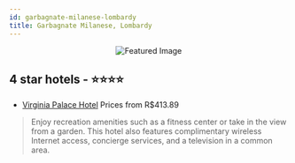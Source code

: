 ```yaml
---
id: garbagnate-milanese-lombardy
title: Garbagnate Milanese, Lombardy
---
```


<center><img src="https://i.travelapi.com/hotels/5000000/4700000/4691500/4691469/bd60aad1_z.jpg" alt="Featured Image" /></center>


##  4 star hotels - ⭐️⭐️⭐️⭐️

-    [Virginia Palace Hotel](https://www.hurb.com/br/hotels/garbagnate-milanese/virginia-palace-hotel-JNP-JP151220?cmp=18055) Prices from R$413.89
   > Enjoy recreation amenities such as a fitness center or take in the view from a garden. This hotel also features complimentary wireless Internet access, concierge services, and a television in a common area.
